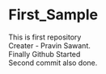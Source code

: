 # First_Sample
This is first repository
<br>
Creater - Pravin Sawant.
<br>
Finally Github Started
<br>
Second commit also done.
